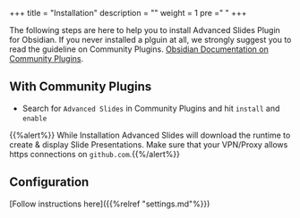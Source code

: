 +++
title = "Installation"
description = ""
weight = 1
pre ="<i class='fa fa-wrench' ></i> "
+++

The following steps are here to help you to install Advanced Slides Plugin for Obsidian. If you never installed a plguin at all, we strongly suggest you to read the guideline on Community Plugins. [Obsidian Documentation on Community Plugins](https://help.obsidian.md/Advanced+topics/Community+plugins).
<!--more-->

## With Community Plugins
* Search for `Advanced Slides` in Community Plugins and hit `install` and `enable`

{{%alert%}} While Installation Advanced Slides will download the runtime to create & display Slide Presentations. Make sure that your VPN/Proxy allows https connections on `github.com`.{{%/alert%}}


## Configuration

[Follow instructions here]({{%relref "settings.md"%}})

